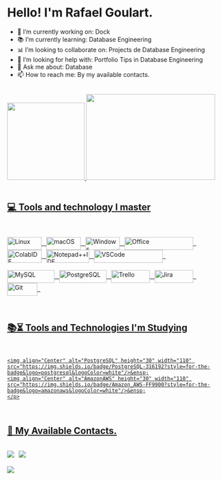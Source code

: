 # Hello! I'm Rafael Goulart.

 - 💼 I’m currently working on: Dock
 - 📚 I’m currently learning: Database Engineering
 - 📊 I’m looking to collaborate on: Projects de Database Engineering
 - 🤔 I’m looking for help with: Portfolio Tips in Database Engineering
 - 💬 Ask me about: Database
 - 📫 How to reach me: By my available contacts.

</br>

<div>
    <a href="https://github.com/rafaelgoulartrgs">
    <img height="180cm" src="https://github-readme-stats.vercel.app/api?username=rafaelgoulartrgs&show_icons=true&theme=merko"/>
    <img height="200cm"  width="300cm" src="https://github-readme-stats.vercel.app/api/top-langs/?username=rafaelgoulartrgs&layout=compac&theme=merko">
</div>

</br>

## 💻 Tools and technology I master

<div style="display: inline_bloco"><br/>
    <p>
    <img align="Center" alt="Linux" height="30" width="80" src="https://img.shields.io/badge/Linux-FCC624?style=for-the-badge&logo=linux&logoColor=black"/>&ensp;
    <img align="Center" alt="macOS" height="30" width="80" src="https://img.shields.io/badge/mac%20os-000000?style=for-the-badge&logo=apple&logoColor=white"/>&ensp;
    <img align="Center" alt="Windows" height="30" width="80" src="https://img.shields.io/badge/Windows-0078D6?style=for-the-badge&logo=windows&logoColor=white"/>&ensp;
    <img align="Center" alt="Office" height="30" width="160" src="https://img.shields.io/badge/Microsoft_Office-D83B01?style=for-the-badge&logo=microsoft-office&logoColor=white"/>&ensp;
    <img align="Center" alt="ColabIDE" height="30" width="80" src="https://img.shields.io/badge/Colab-F9AB00?style=for-the-badge&logo=googlecolab&color=525252"/>&ensp;
    <img align="Center" alt="Notepad++IDE" height="30" width="100" src="https://img.shields.io/badge/Notepad++-90E59A.svg?style=for-the-badge&logo=notepad%2B%2B&logoColor=black"/>&ensp;
    <img align="Center" alt="VSCode" height="30" width="160" src="https://img.shields.io/badge/Visual_Studio_Code-0078D4?style=for-the-badge&logo=visual%20studio%20code&logoColor=white"/>&ensp;
    </br></br>
    <img align="Center" alt="MySQL" height="30" width="110" src="https://img.shields.io/badge/MySQL-00000F?style=for-the-badge&logo=mysql&logoColor=white"/>&ensp;
    <img align="Center" alt="PostgreSQL" height="30" width="110" src="https://img.shields.io/badge/PostgreSQL-316192?style=for-the-badge&logo=postgresql&logoColor=white"/>&ensp;
    <img align="Center" alt="Trello" height="30" width="90" src="https://img.shields.io/badge/Trello-0052CC?style=for-the-badge&logo=trello&logoColor=white"/>&ensp;
    <img align="Center" alt="Jira" height="30" width="90" src="https://img.shields.io/badge/Jira-0052CC?style=for-the-badge&logo=Jira&logoColor=white"/>&ensp;
    <img align="Center" alt="Git" height="30" width="70" src="https://img.shields.io/badge/GIT-E44C30?style=for-the-badge&logo=git&logoColor=white"/>&ensp;
    </p>
    
</div>

</br>

## 📚⏳ Tools and Technologies I'm Studying

<div style="display: inline_bloco"><br/>
    <p>
    
    <img align="Center" alt="PostgreSQL" height="30" width="110" src="https://img.shields.io/badge/PostgreSQL-316192?style=for-the-badge&logo=postgresql&logoColor=white"/>&ensp;
    <img align="Center" alt="AmazonAWS" height="30" width="110" src="https://img.shields.io/badge/Amazon_AWS-FF9900?style=for-the-badge&logo=amazonaws&logoColor=white"/>&ensp;
    </p>
</div>

</br>

## 📱 My Available Contacts.

</br>

<div>
    <a href="https://www.linkedin.com/in/rafael-goulart-558569168/" targe="_blank"><img src="https://img.shields.io/badge/LinkedIn-0077B5?style=for-the-badge&logo=linkedin&logoColor=white" target="_blank"></a>&ensp;
    <a href="mailto:rafael.goulartrgs@outlook.com" targe="_blank"><img src="https://img.shields.io/badge/Microsoft_Outlook-0078D4?style=for-the-badge&logo=microsoft-outlook&logoColor=white" target="_blank"></a>&ensp;
</div>
</br>
<div>
  <img src="https://github.com/rafaelgoulartrgs/rafaelgoulartrgs/blob/output/github-contribution-grid-snake.svg"/>
</div>

